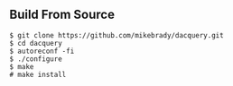 Build From Source
--
```
$ git clone https://github.com/mikebrady/dacquery.git
$ cd dacquery
$ autoreconf -fi
$ ./configure
$ make
# make install
```

